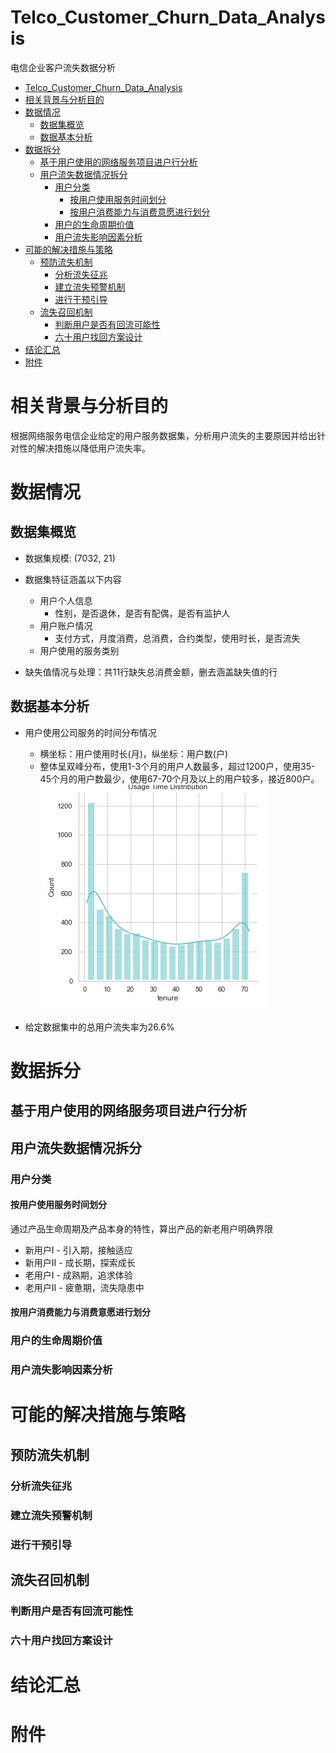 # Telco_Customer_Churn_Data_Analysis
电信企业客户流失数据分析
- [Telco_Customer_Churn_Data_Analysis](#telco_customer_churn_data_analysis)
- [相关背景与分析目的](#相关背景与分析目的)
- [数据情况](#数据情况)
  - [数据集概览](#数据集概览)
  - [数据基本分析](#数据基本分析)
- [数据拆分](#数据拆分)
  - [基于用户使用的网络服务项目进户行分析](#基于用户使用的网络服务项目进户行分析)
  - [用户流失数据情况拆分](#用户流失数据情况拆分)
    - [用户分类](#用户分类)
      - [按用户使用服务时间划分](#按用户使用服务时间划分)
      - [按用户消费能力与消费意愿进行划分](#按用户消费能力与消费意愿进行划分)
    - [用户的生命周期价值](#用户的生命周期价值)
    - [用户流失影响因素分析](#用户流失影响因素分析)
- [可能的解决措施与策略](#可能的解决措施与策略)
  - [预防流失机制](#预防流失机制)
    - [分析流失征兆](#分析流失征兆)
    - [建立流失预警机制](#建立流失预警机制)
    - [进行干预引导](#进行干预引导)
  - [流失召回机制](#流失召回机制)
    - [判断用户是否有回流可能性](#判断用户是否有回流可能性)
    - [六十用户找回方案设计](#六十用户找回方案设计)
- [结论汇总](#结论汇总)
- [附件](#附件)


# 相关背景与分析目的
根据网络服务电信企业给定的用户服务数据集，分析用户流失的主要原因并给出针对性的解决措施以降低用户流失率。

# 数据情况
## 数据集概览
+ 数据集规模: (7032, 21)
  
+ 数据集特征涵盖以下内容
  +  用户个人信息
     +  性别，是否退休，是否有配偶，是否有监护人
  +  用户账户情况
     +  支付方式，月度消费，总消费，合约类型，使用时长，是否流失
  +  用户使用的服务类别

+ 缺失值情况与处理：共11行缺失总消费金额，删去涵盖缺失值的行

## 数据基本分析
+ 用户使用公司服务的时间分布情况
  + 横坐标：用户使用时长(月)，纵坐标：用户数(户)
  + 整体呈双峰分布，使用1-3个月的用户人数最多，超过1200户，使用35-45个月的用户数最少，使用67-70个月及以上的用户较多，接近800户。
![用户使用公司服务的时间分布情况](charts/usage_time_Distribution.jpg)


+ 给定数据集中的总用户流失率为26.6%

###

# 数据拆分

## 基于用户使用的网络服务项目进户行分析

## 用户流失数据情况拆分

### 用户分类
#### 按用户使用服务时间划分
通过产品生命周期及产品本身的特性，算出产品的新老用户明确界限
+ 新用户I - 引入期，接触适应
+ 新用户II - 成长期，探索成长
+ 老用户I - 成熟期，追求体验
+ 老用户II - 疲惫期，流失隐患中


#### 按用户消费能力与消费意愿进行划分

### 用户的生命周期价值

### 用户流失影响因素分析

# 可能的解决措施与策略
## 预防流失机制
### 分析流失征兆
### 建立流失预警机制
### 进行干预引导

## 流失召回机制
### 判断用户是否有回流可能性
### 六十用户找回方案设计


# 结论汇总

# 附件






